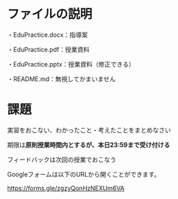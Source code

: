 # ファイルの説明
・EduPractice.docx：指導案

・EduPractice.pdf：授業資料

・EduPractice.pptx：授業資料（修正できる）

・README.md：無視してかまいません

# 課題
実習をおこない、わかったこと・考えたことをまとめなさい

期限は**原則授業時間内とするが、本日23:59まで受け付ける**

フィードバックは次回の授業でおこなう

Googleフォームは以下のURLから開くことができます。

https://forms.gle/zgzyQonHzNEXUm6VA
